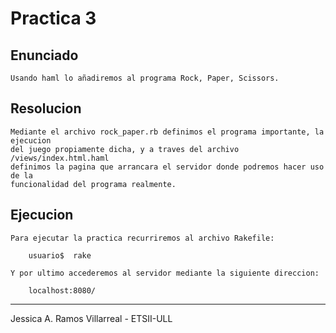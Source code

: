 Practica 3
==========

Enunciado
---------

    Usando haml lo añadiremos al programa Rock, Paper, Scissors. 
    

Resolucion
----------

    Mediante el archivo rock_paper.rb definimos el programa importante, la ejecucion
    del juego propiamente dicha, y a traves del archivo /views/index.html.haml 
    definimos la pagina que arrancara el servidor donde podremos hacer uso de la
    funcionalidad del programa realmente.
    
    
Ejecucion
---------

    Para ejecutar la practica recurriremos al archivo Rakefile:
        
        usuario$  rake
        
    Y por ultimo accederemos al servidor mediante la siguiente direccion:
    
        localhost:8080/
    
----------------------------------------
Jessica A. Ramos Villarreal - ETSII-ULL
